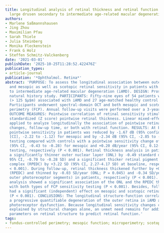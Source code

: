 ```yaml
---
title: Longitudinal analysis of retinal thickness and retinal function in eyes with
  large drusen secondary to intermediate age-related macular degeneration
authors:
- Marlene Saßmannshausen
- Jing Zhou
- Maximilian Pfau
- Sarah Thiele
- Julia Steinberg
- Monika Fleckenstein
- Frank G Holz
- Steffen Schmitz-Valckenberg
date: '2021-03-01'
publishDate: '2025-10-25T11:28:52.422476Z'
publication_types:
- article-journal
publication: '*Ophthalmol. Retina*'
abstract: 'PURPOSE: To assess the longitudinal association between outer retinal microstructure
  and mesopic as well as scotopic retinal sensitivity in patients with drusen secondary
  to intermediate age-related macular degeneration (iAMD). DESIGN: Prospective, longitudinal
  natural history study. PARTICIPANTS: Fifty-nine eyes of 54 patients with large drusen
  (> 125 $μ$m) associated with iAMD and 27 age-matched healthy control eyes. METHODS:
  Participants underwent spectral-domain OCT and both mesopic and scotopic fundus-controlled
  perimetry (FCP). Annual follow-up visits were performed over a 3-year period. MAIN
  OUTCOME MEASURES: Pointwise correlation of retinal sensitivity stimuli to corresponding
  standardized (Z score) pointwise retinal thickness. Linear mixed-effect models were
  applied to analyze longitudinally the association of pointwise retinal thickness
  changes, follow-up time, or both with retinal function. RESULTS: At baseline, mean
  pointwise sensitivity in patients was reduced by -1.67 dB (95% confidence interval
  [CI], -2.22 to -1.12) for mesopic and by -2.34 dB (95% CI, -2.85 to -1.84) for scotopic
  testing compared with controls with a pointwise sensitivity change of -0.35 dB/year
  (95% CI, -0.43 to -0.28) for mesopic and +0.20 dB/year (95% CI, 0.12-0.29) for scotopic
  testing, respectively (P < 0.001). Retinal thickness analysis in patients revealed
  a significantly thinner outer nuclear layer (ONL) by -0.49 standard deviation (SD;
  95% CI, -0.70 to -0.28 SD) and a significant thicker retinal pigment epithelium-drusen
  complex (RPEDC) by +3.22 SD (95% CI, 2.27-4.17 SD) at baseline, respectively (P
  < 0.001). During follow-up, retinal thickness thickened further by +0.51 SD/year
  (RPEDC) and thinned by -0.03 SD/year (ONL; P = 0.045) and -0.34 SD/year (inner and
  outer photoreceptor segments) in patients, respectively (P < 0.001). Structure-function
  analysis showed a significant association of the ONL and the RPEDC thickness change
  with both types of FCP sensitivity testing (P < 0.001). Besides, follow-up time
  had a significant (independent) effect on mesopic and scotopic retinal sensitivity
  (P < 0.001). CONCLUSIONS: The longitudinal structure-function correlation demonstrated
  a progressive quantifiable degeneration of the outer retina in iAMD associated with
  photoreceptor dysfunction. Because longitudinal sensitivity changes could not be
  explained by structural changes alone, an unmet need remains for additional refined
  parameters on retinal structure to predict retinal function.'
tags:
- fundus-controlled perimetry; mesopic function; microperimetry; scotopic function
---
```

